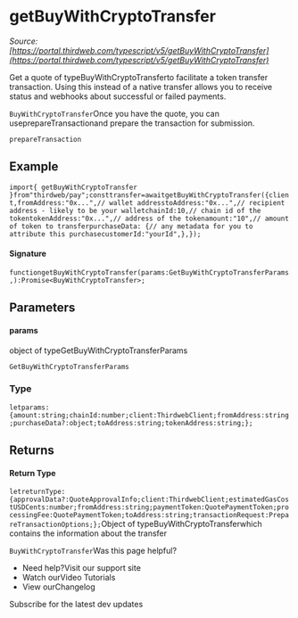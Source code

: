 # getBuyWithCryptoTransfer

*Source: [https://portal.thirdweb.com/typescript/v5/getBuyWithCryptoTransfer](https://portal.thirdweb.com/typescript/v5/getBuyWithCryptoTransfer)*

Get a quote of typeBuyWithCryptoTransferto facilitate a token transfer transaction.
Using this instead of a native transfer allows you to receive status and webhooks about successful or failed payments.

`BuyWithCryptoTransfer`Once you have the quote, you can useprepareTransactionand prepare the transaction for submission.

`prepareTransaction`
## Example

`import{ getBuyWithCryptoTransfer }from"thirdweb/pay";consttransfer=awaitgetBuyWithCryptoTransfer({client,fromAddress:"0x...",// wallet addresstoAddress:"0x...",// recipient address - likely to be your walletchainId:10,// chain id of the tokentokenAddress:"0x...",// address of the tokenamount:"10",// amount of token to transferpurchaseData: {// any metadata for you to attribute this purchasecustomerId:"yourId",},});`
#### Signature

`functiongetBuyWithCryptoTransfer(params:GetBuyWithCryptoTransferParams,):Promise<BuyWithCryptoTransfer>;`
## Parameters

#### params

object of typeGetBuyWithCryptoTransferParams

`GetBuyWithCryptoTransferParams`
### Type

`letparams:{amount:string;chainId:number;client:ThirdwebClient;fromAddress:string;purchaseData?:object;toAddress:string;tokenAddress:string;};`
## Returns

#### Return Type

`letreturnType:{approvalData?:QuoteApprovalInfo;client:ThirdwebClient;estimatedGasCostUSDCents:number;fromAddress:string;paymentToken:QuotePaymentToken;processingFee:QuotePaymentToken;toAddress:string;transactionRequest:PrepareTransactionOptions;};`Object of typeBuyWithCryptoTransferwhich contains the information about the transfer

`BuyWithCryptoTransfer`Was this page helpful?

* Need help?Visit our support site
* Watch ourVideo Tutorials
* View ourChangelog

Subscribe for the latest dev updates

